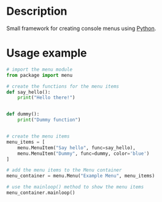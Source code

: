 # Description
Small framework for creating console menus using [Python](https://www.python.org/ "Official Python Website").

# Usage example
```python
# import the menu module
from package import menu

# create the functions for the menu items
def say_hello():
    print("Hello there!")


def dummy():
    print("Dummy function")


# create the menu items
menu_items = [
    menu.MenuItem("Say hello", func=say_hello),
    menu.MenuItem("Dummy", func=dummy, color='blue')
]

# add the menu items to the Menu container
menu_container = menu.Menu("Example Menu", menu_items)

# use the mainloop() method to show the menu items
menu_container.mainloop()

```